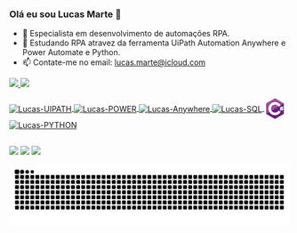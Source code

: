 ### Olá eu sou Lucas Marte 👋

- 🔭 Especialista em desenvolvimento de automações RPA.
- 🌱 Estudando RPA atravez da ferramenta UiPath Automation Anywhere e Power Automate e Python.
- 📫 Contate-me no email: lucas.marte@icloud.com

 <div>
  <a href="https://github.com/lukash0087">
  <img height="180em" src="https://github-readme-stats.vercel.app/api?username=lukash0087&show_icons=true&theme=dracula&include_all_commits=true&count_private=true"/>
  <img height="180em" src="https://github-readme-stats.vercel.app/api/top-langs/?username=lukash0087&layout=compact&langs_count=7&theme=dracula"/>
 </div>


  
  <div style="display: inline_block"><br>
  <img align="center" alt="Lucas-UIPATH" height="40" width=40" src="https://companieslogo.com/img/orig/PATH-4f96bcbf.png?t=1720244493.PNG">
  <img align="center" alt="Lucas-POWER" height="40" width="40" src="https://img.icons8.com/?size=512&id=kTTt25v6Drpd&format=png">
  <img align="center" alt="Lucas-Anywhere" height="40" width="40" src="https://images.crunchbase.com/image/upload/c_pad,h_170,w_170,f_auto,b_white,q_auto:eco,dpr_1/vqgertgtthpygrr2tcyb.png">
  <img align="center" alt="Lucas-SQL" height="35" width=28" src="https://static-00.iconduck.com/assets.00/sql-database-generic-icon-380x512-ez505zus.png">
  <img align="center" alt="Lucas-Csharp" height="38" width="38" src="https://raw.githubusercontent.com/devicons/devicon/master/icons/csharp/csharp-original.svg">
  <img align="center" alt="Lucas-PYTHON" height="40" width="40" src="https://www.pngfind.com/pngs/m/62-626208_python-logo-png-transparent-background-python-logo-png.png">
  
</div>
  
  ##
  
  <div>       
   <a href="https://www.facebook.com/lucas.marte.568/" target="_blank"><img src="https://img.shields.io/badge/-Facebook-%230077B5?style=for-the-badge&logo=Facebook&logoColor=white" target="_blank"></a> 
   <a href="https://www.instagram.com/_m4rt/" target="_blank"><img src="https://img.shields.io/badge/-Instagram-%23E4405F?style=for-the-badge&logo=instagram&logoColor=white" target="_blank"></a>
   <a href="https://www.linkedin.com/in/lucas-marte-a047491a1/" target="_blank"><img src="https://img.shields.io/badge/-LinkedIn-%230077B5?style=for-the-badge&logo=linkedin&logoColor=white" target="_blank"></a> 
  
  ![Snake animation](https://github.com/lukash0087/lukash0087/blob/output/github-contribution-grid-snake.svg)
 
</div>
  
  
